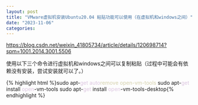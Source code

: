 ```yaml
---
layout: post
title: "VMware虚拟机安装Ubuntu20.04 粘贴功能可以使用（在虚拟机和windows之间）"
date: "2023-11-06"
categories: 
---
```

<p><a href="https://blog.csdn.net/weixin_41805734/article/details/120698714?spm=1001.2014.3001.5506">https://blog.csdn.net/weixin_41805734/article/details/120698714?spm=1001.2014.3001.5506</a></p>
<p>使用以下三个命令进行虚拟机和windows之间可以复制粘贴（过程中可能会有依赖没有安装，尝试安装就可以了。）</p>
{% highlight html %}sudo apt-<span style="color:#dcc6e0">get</span> <span style="color:#dcc6e0">auto</span><span style="color:#d4d0ab">remove open-vm-tools</span>
sudo apt-<span style="color:#dcc6e0">get</span> install <span style="color:#dcc6e0">open</span>-vm-tools
sudo apt-<span style="color:#dcc6e0">get</span> install <span style="color:#dcc6e0">open</span>-vm-tools-desktop{% endhighlight %}
